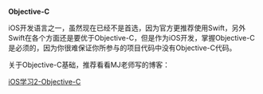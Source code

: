 **Objective-C**



iOS开发语言之一，虽然现在已经不是首选，因为官方更推荐使用Swift，另外Swift在各个方面还是要优于Objective-C，但是作为iOS开发，掌握Objective-C是必须的，因为你很难保证你所参与的项目代码中没有Objective-C代码。

关于Objective-C基础，推荐看看MJ老师写的博客：

[iOS学习2-Objective-C](https://www.cnblogs.com/mjios/category/454764.html)

